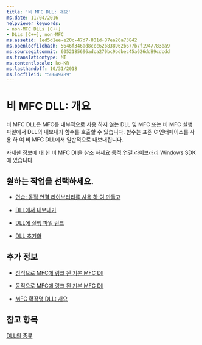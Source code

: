 ```yaml
---
title: '비 MFC DLL: 개요'
ms.date: 11/04/2016
helpviewer_keywords:
- non-MFC DLLs [C++]
- DLLs [C++], non-MFC
ms.assetid: 1ed5d1ee-e20c-47d7-801d-87ea26a73842
ms.openlocfilehash: 5646f346ad8ccc62b838962b677b7f1947783ea9
ms.sourcegitcommit: 6052185696adca270bc9bdbec45a626dd89cdcdd
ms.translationtype: MT
ms.contentlocale: ko-KR
ms.lasthandoff: 10/31/2018
ms.locfileid: "50649789"
---
```

# <a name="non-mfc-dlls-overview"></a>비 MFC DLL: 개요

비 MFC DLL은 MFC를 내부적으로 사용 하지 않는 DLL 및 MFC 또는 비 MFC 실행 파일에서 DLL의 내보내기 함수를 호출할 수 있습니다. 함수는 표준 C 인터페이스를 사용 하 여 비 MFC DLL에서 일반적으로 내보내집니다.

자세한 정보에 대 한 비 MFC Dll을 참조 하세요 [동적 연결 라이브러리](https://msdn.microsoft.com/library/windows/desktop/ms682589) Windows SDK에 있습니다.

## <a name="what-do-you-want-to-do"></a>원하는 작업을 선택하세요.

- [연습: 동적 연결 라이브러리를 사용 하 여 만들고](../build/walkthrough-creating-and-using-a-dynamic-link-library-cpp.md)

- [DLL에서 내보내기](../build/exporting-from-a-dll.md)

- [DLL에 실행 파일 링크](../build/linking-an-executable-to-a-dll.md)

- [DLL 초기화](../build/run-time-library-behavior.md#initializing-a-dll)

## <a name="what-do-you-want-to-know-more-about"></a>추가 정보

- [정적으로 MFC에 링크 된 기본 MFC Dll](../build/regular-dlls-statically-linked-to-mfc.md)

- [동적으로 MFC에 링크 된 기본 MFC Dll](../build/regular-dlls-dynamically-linked-to-mfc.md)

- [MFC 확장명 DLL: 개요](../build/extension-dlls-overview.md)

## <a name="see-also"></a>참고 항목

[DLL의 종류](../build/kinds-of-dlls.md)